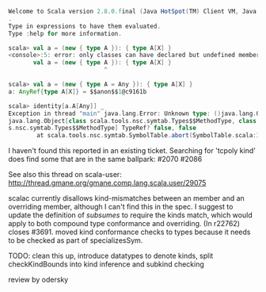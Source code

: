 ```scala
Welcome to Scala version 2.8.0.final (Java HotSpot(TM) Client VM, Java 1.6.0_21)
.
Type in expressions to have them evaluated.
Type :help for more information.

scala> val a = (new { type A }): { type A[X] }
<console>:5: error: only classes can have declared but undefined members
       val a = (new { type A }): { type A[X] }
                           ^

scala> val a = (new { type A = Any }): { type A[X] }
a: AnyRef{type A[X]} = $$anon$$1@c9161b

scala> identity[a.A[Any]] _
Exception in thread "main" java.lang.Error: Unknown type: ()java.lang.Object, ()
java.lang.Object[class scala.tools.nsc.symtab.Types$$MethodType, class scala.tool
s.nsc.symtab.Types$$MethodType] TypeRef? false, false
        at scala.tools.nsc.symtab.SymbolTable.abort(SymbolTable.scala:33)
```

I haven't found this reported in an existing ticket. Searching for 'tcpoly kind' does find some that are in the same ballpark: #2070 #2086

See also this thread on scala-user: http://thread.gmane.org/gmane.comp.lang.scala.user/29075

scalac currently disallows kind-mismatches between an member and an overriding member, although I can't find this in the spec. I suggest to update the definition of *subsumes* to require the kinds match, which would apply to both compound type conformance and overriding.
(In r22762) closes #3691. moved kind conformance checks to types because it needs to be checked as part of specializesSym.

TODO: clean this up, introduce datatypes to denote kinds, split checkKindBounds into kind inference and subkind checking

review by odersky
